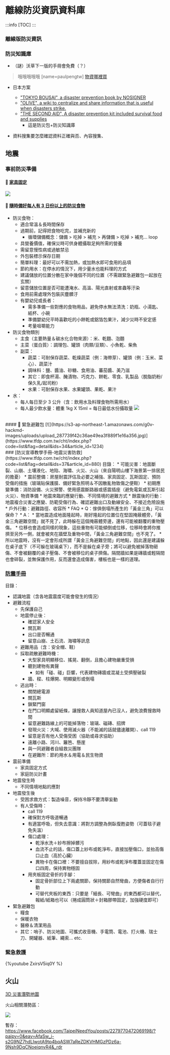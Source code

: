 # 離線防災資訊資料庫
:::info
[TOC]
:::


### 離線版防災資訊


### 防災知識庫
- （謎）沃草下一版的手冊會免費（？）
> 哦哦哦哦哦 [name=paulpengtw]
> [物資哪裡買](https://g0v.hackmd.io/@billy3321/ryMJ68XQ6)

- 日本方案
    - ["TOKYO BOUSAI", a disaster prevention book by NOSIGNER](https://nosigner.com/tokyo-bousai)
    - ["OLIVE", a wiki to centralize and share information that is useful when disasters strike.](https://nosigner.com/olive)
    - ["THE SECOND AID", A disaster prevention kit included survival food and supplies](https://nosigner.com/the-second-aid)
        - 這是防災包+防災知識庫


- 資料搜集要怎麼確認資料正確與否、內容搜集、

## 地震
### 事前防災準備
#### 🔸 [家具固定](https://www.tfdp.com.tw/cht/index.php?code=list&flag=detail&ids=37&article_id=881)
[![](https://s3-ap-northeast-1.amazonaws.com/g0v-hackmd-images/uploads/upload_a5866683b89c4ffcacef760f2b79d4bf.jpg)](https://www.tfdp.com.tw/cht/index.php?code=list&flag=detail&ids=34&article_id=1234)
<br/>
#### 🔸 [隨時備好每人有 3 日份以上的防災食物](https://www.tfdp.com.tw/cht/index.php?code=list&flag=detail&ids=37&article_id=878)
* 防災食物：
    * 適合常溫＆長時間保存
    * 過期前，記得把食物吃完，並補充新的
        * 循環儲備概念：儲備 > 吃掉 > 補充 > 再儲備 > 吃掉 > 補充... loop
    * 具營養價值，確保災時可供身體攝取足夠所需的營養
    * 需留意慢性病或過敏禁忌
    * 外包裝標示保存日期
    * 簡單料理：最好可以不需加熱，或加熱水即可食用的品項
    * 節約用水：在停水的情況下，用少量水也能料理的方式
    * 建議儲放的位置分散在家中幾個不同的位置（不需跟緊急避難包一起放在玄關）
    * 留意儲放位置是否可能遭淹水、高溫、陽光直射或害蟲等汙染
    * 食用前需處理外包裝灰塵髒汙
    * 有嬰幼兒或長者：
        * 需多準備一些對應的食物用品，避免停水無法清洗：奶瓶、小湯匙、紙杯、小碗
        * 準備嬰幼兒平時喜歡吃的小餅乾或鋁箔包果汁，減少災時不安定感
        * 考量咀嚼能力
* 防災食物類別
    * 主食（主要熱量＆碳水化合物來源）：米、乾麵、泡麵
    * 主菜（蛋白質）：調理包、罐頭（肉類/豆類）、小魚乾、柴魚
    * 副菜：
        * 蔬菜：可耐保存蔬菜、乾燥蔬菜（例：海帶芽）、罐頭（例：玉米、菜心）、蔬菜汁
        * 調味料：鹽、醬油、砂糖、食用油、蕃茄醬、美乃滋
        * 其它：即食杯湯、醃漬物、巧克力、餅乾、零食、乳製品（脫脂奶粉/保久乳/起司粉）
        * 水果：可耐保存水果、水果罐頭、果乾、果汁
* 水：
    * 每人每日至少 3 公升（含：飲用水及料理食物所需用水）
    * 每人最少飲水量：體重 1kg X 15ml = 每日最低水份攝取量
[![](https://s3-ap-northeast-1.amazonaws.com/g0v-hackmd-images/uploads/upload_8d0303e9d75d168d83e09454ec9ebe78.jpg)](https://www.tfdp.com.tw/cht/index.php?code=list&flag=detail&ids=34&article_id=1234)
<br/>
#### 🔸 緊急避難包
[![](https://s3-ap-northeast-1.amazonaws.com/g0v-hackmd-images/uploads/upload_287739f42c36ae49ea3f889f1e16a356.jpg)](https://www.tfdp.com.tw/cht/index.php?code=list&flag=detail&ids=34&article_id=1234)
<br/>
### [防災宣導教學手冊-地震災害防救](https://www.tfdp.com.tw/cht/index.php?code=list&flag=detail&ids=37&article_id=880) 
目錄：
* 可能災害：地面斷裂、山崩、土壤液化、地陷、海嘯、火災、火山（來自陽明山樓下海景第一排居民的擔憂）
* 震前整備：房屋耐震評估及必要之補強、家具固定、瓦斯固定、預防受傷的措施（玻璃貼保護膜、備好緊急照明＆不因散亂物致傷之便鞋）
* 初期應變準備：消防設備、火災預警、使用感震斷路器或感震插座（避免電氣或瓦斯引起火災）、物資準備
* 地震來臨的應變行動、不同情境的避難方式
* 餘震後的行動：地震複合災害之應變、防範受傷行為、確認避難出口及動線安全、不接近危險設施
* 戶外行動：避難路徑、收容所
* FAQ
    * Q：傢俱倒塌所產生的「黃金三角」可以保命？
    * A：
        * 當地震造成地面隆起時，剛好隆起的位置位在堅固掩蔽體旁，「黃金三角避難空間」就不見了，此時躲在這個掩蔽體旁邊，還有可能被翻覆的重物壓傷。
        * 位移也會造成同樣的現象，這些重物有可能傾倒或位移，位移時會將你推擠至另外一側，就會被夾在牆壁及重物中間，「黃金三角避難空間」也不見了。
        * 所以地震時，沒有一定會形成所謂「黃金三角避難空間」的地點，因此還是建議躲在桌子底下（不可躲在玻璃桌下），而不是躲在桌子旁；將可以避免被掉落物砸傷、不會被翻覆的桌子壓傷、不會被移位的桌子擠傷。隔間牆如果是磚牆或輕隔間也會碎裂，並無保護作用，反而還會造成傷害，樓板也是一樣的道理。
<br/>

### [防震手冊](https://www.tfdp.com.tw/cht/index.php?code=list&flag=detail&ids=37&article_id=884)
目錄：
* 認識地震（含各地震震度可能會發生的情況）
* 避難流程
    * 先保護自己
    * 地震停止後：
        * 確認家人安全
        * 關瓦斯
        * 出口是否暢通
        * 留意山崩、土石流、海嘯等訊息
    * 避難用品（含：安全帽、鞋）
    * 採取疏散避難時機：
        * 大型家具明顯移位、搖晃、翻倒，且擔心建物嚴重受損
        * 聽到建物有異聲
            * 如有「碰、碰」巨響，代表建物磚牆或混凝土受擠壓破裂
        * 牆、樑、柱爆開、明顯變形或倒塌
    * 逃出時：
        * 關閉總電源
        * 關瓦斯
        * 鎖緊門窗
        * 在門口明顯處留紙條，讓搜救人員知道屋內已沒人，避免浪費搜救時間
        * 留意避難路線上的可能掉落物：玻璃、磁磚、招牌
        * 發現火災：大喊、使用滅火器（不能滅的話就儘速離開）、call 119
        * 留意是否有他人受傷受困（協助或尋求協助）
        * 遠離小路、河川、籬笆、懸崖
        * 與一同避難者自組救災團隊
        * 在避難所：節約用水＆用電＆民生物資
* 震前準備
    * 家具固定方式
    * 家庭防災計畫
* 地震發生時
    * 不同情境地點的應對
* 地震發生後
    * 受困求救方式：製造噪音，保持冷靜不要清舉妄動
    * 有人受傷時：
        * call 119
        * 確保對方呼吸道暢通
        * 有適當呼吸，但失去意識：將對方調整為側臥復甦姿勢（可蓋毯子避免失溫）
        * 傷口處理：
            * 乾淨水洗＋紗布擦掉髒污
            * 血流不止的話，傷口蓋上紗布或乾淨布，直接加壓傷口，並抬高傷口止血（高於心臟）
            * 異物卡在傷口裡：不要擅自拔除，用紗布或乾淨布覆蓋並固定在傷口四周，保持異物穩固
        * 用夾板固定骨折的手腳：
            * 固定骨折部位上下兩處關節，保持關節自然彎曲，方便傷者自行行動
            * 可替代夾板的東西：只要是「細長、可彎曲」的東西都可以替代，報紙/紙箱也可以（捲成圓筒狀＋封箱膠帶固定，加強硬度即可）
* 緊急避難包
    * 糧食
    * 保暖衣物
    * 醫療＆清潔用品
    * 其它：哨子、防災地圖、可攜式收音機、手電筒、電池、打火機、瑞士刀、開罐器、紙筆、繩索... etc.

### 緊急救護
{%youtube ZxirsV5iq0Y %}



## 火山
[3D 災害潛勢地圖](https://dmap.ncdr.nat.gov.tw/1109/map/)

火山相關潛勢區：

![](https://s3-ap-northeast-1.amazonaws.com/g0v-hackmd-images/uploads/upload_6ae07a758f59e2399bed188b1826eb94.png)

暫存：https://www.facebook.com/TaipeiNeedYou/posts/2279770472069198/?paipv=0&eav=AfaSw_i-s2G9NZ7hdLIwotA9tp4bqASW7aReZDKVHMGzPDz6a-9Nsh9DqCNoeiqnvR4&_rdr
